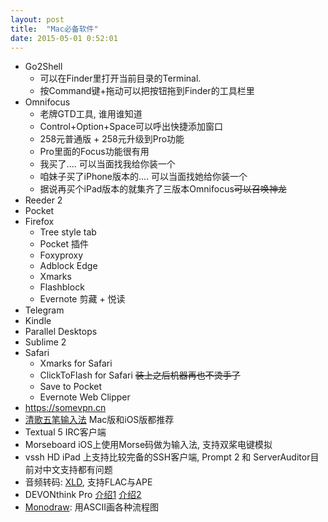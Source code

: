 ```yaml
---
layout: post
title:  "Mac必备软件"
date: 2015-05-01 0:52:01
---
```


 - Go2Shell
   * 可以在Finder里打开当前目录的Terminal. 
   * 按Command键+拖动可以把按钮拖到Finder的工具栏里
 - Omnifocus 
   * 老牌GTD工具, 谁用谁知道
   * Control+Option+Space可以呼出快捷添加窗口
   * 258元普通版 + 258元升级到Pro功能
   * Pro里面的Focus功能很有用
   * 我买了....  可以当面找我给你装一个
   * 咱妹子买了iPhone版本的.... 可以当面找她给你装一个
   * 据说再买个iPad版本的就集齐了三版本Omnifocus<del>可以召唤神龙</del>
 - Reeder 2  
 - Pocket 
 - Firefox 
   * Tree style tab 
   * Pocket 插件
   * Foxyproxy
   * Adblock Edge
   * Xmarks
   * Flashblock
   * Evernote 剪藏 + 悦读
 - Telegram
 - Kindle
 - Parallel Desktops
 - Sublime 2 
 - Safari
   * Xmarks for Safari
   * ClickToFlash for Safari <del>装上之后机器再也不烫手了</del>
   * Save to Pocket
   * Evernote Web Clipper
 - <https://somevpn.cn>
 - [清歌五笔输入法](http://qingg.im/) Mac版和iOS版都推荐
 - Textual 5  IRC客户端
 - Morseboard  iOS上使用Morse码做为输入法, 支持双桨电键模拟
 - vssh HD  iPad 上支持比较完备的SSH客户端, Prompt 2 和 ServerAuditor目前对中文支持都有问题  
 - 音频转码: [XLD](http://tmkk.undo.jp/xld/index_e.html), 支持FLAC与APE
 - DEVONthink Pro  [介绍1](http://kangjian.net/blog/1260/) [介绍2](http://www.wendayuan.com/?p=2254)
 - [Monodraw](https://monodraw.helftone.com/): 用ASCII画各种流程图

